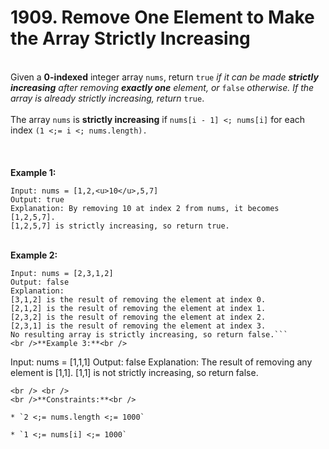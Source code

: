 # 1909. Remove One Element to Make the Array Strictly Increasing

<br />Given a **0-indexed** integer array `nums`, return `true` <em>if it can be made **strictly increasing** after removing **exactly one** element, or </em>`false`<em> otherwise. If the array is already strictly increasing, return </em>`true`.<br />
<br />The array `nums` is **strictly increasing** if `nums[i - 1] <; nums[i]` for each index `(1 <;= i <; nums.length).`<br />
<br /> <br />
<br />**Example 1:**<br />
```
Input: nums = [1,2,<u>10</u>,5,7]
Output: true
Explanation: By removing 10 at index 2 from nums, it becomes [1,2,5,7].
[1,2,5,7] is strictly increasing, so return true.
```
<br />**Example 2:**<br />
```
Input: nums = [2,3,1,2]
Output: false
Explanation:
[3,1,2] is the result of removing the element at index 0.
[2,1,2] is the result of removing the element at index 1.
[2,3,2] is the result of removing the element at index 2.
[2,3,1] is the result of removing the element at index 3.
No resulting array is strictly increasing, so return false.```
<br />**Example 3:**<br />
```
Input: nums = [1,1,1]
Output: false
Explanation: The result of removing any element is [1,1].
[1,1] is not strictly increasing, so return false.
```
<br /> <br />
<br />**Constraints:**<br />

* `2 <;= nums.length <;= 1000`

* `1 <;= nums[i] <;= 1000`